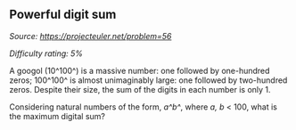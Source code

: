 Powerful digit sum
------------------

*Source: https://projecteuler.net/problem=56*


*Difficulty rating: 5%*

A googol (10^100^) is a massive number: one followed by one-hundred
zeros; 100^100^ is almost unimaginably large: one followed by
two-hundred zeros. Despite their size, the sum of the digits in each
number is only 1.

Considering natural numbers of the form, *a^b^*, where *a, b* \< 100,
what is the maximum digital sum?
